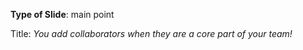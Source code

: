 **Type of Slide**: main point

Title: *You add collaborators when they are a core part of your team!* 